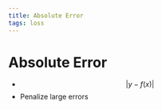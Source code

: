 ```yaml
---
title: Absolute Error
tags: loss
---
```


# Absolute Error
- $$\lvert y-f(x)\rvert$$
- Penalize large errors






